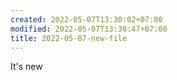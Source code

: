 ```yaml
---
created: 2022-05-07T13:30:02+07:00
modified: 2022-05-07T13:30:47+07:00
title: 2022-05-07-new-file
---
```


It's new
